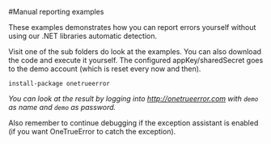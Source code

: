 #Manual reporting examples

These examples demonstrates how you can report errors yourself without using our .NET libraries automatic detection.

Visit one of the sub folders do look at the examples. You can also download the code and execute it yourself. The configured appKey/sharedSecret goes to the demo account (which is reset every now and then).

    install-package onetrueerror

_You can look at the result by logging into http://onetrueerror.com with `demo` as name and `demo` as password._


Also remember to continue debugging if the exception assistant is enabled (if you want OneTrueError to catch the exception).